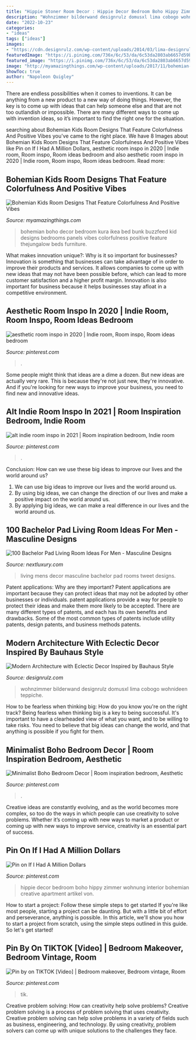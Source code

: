 ```yaml
---
title: "Hippie Stoner Room Decor : Hippie Decor Bedroom Boho Hippy Zimmer Wohnung Interior Bohemian Creative Apartment Artikel Von"
description: "Wohnzimmer bilderwand designrulz domusxl lima cobogo wohnideen teppiche"
date: "2022-10-23"
categories:
- "ideas"
tags: ["ideas"]
images:
- "https://cdn.designrulz.com/wp-content/uploads/2014/03/lima-designrulz-9.jpg"
featuredImage: "https://i.pinimg.com/736x/6c/53/da/6c53da2803ab6657d59bd0b556a45568.jpg"
featured_image: "https://i.pinimg.com/736x/6c/53/da/6c53da2803ab6657d59bd0b556a45568.jpg"
image: "http://myamazingthings.com/wp-content/uploads/2017/11/bohemian-kids-room-3-.jpg"
ShowToc: true
author: "Napoleon Quigley"
---
```



There are endless possibilities when it comes to inventions. It can be anything from a new product to a new way of doing things. However, the key is to come up with ideas that can help someone else and that are not too outlandish or impossible. There are many different ways to come up with invention ideas, so it’s important to find the right one for the situation.

	

		
searching about Bohemian Kids Room Designs That Feature Colorfulness And Positive Vibes you've came to the right place. We have 8 Images about Bohemian Kids Room Designs That Feature Colorfulness And Positive Vibes like Pin on If I Had A Million Dollars, aesthetic room inspo in 2020 | Indie room, Room inspo, Room ideas bedroom and also aesthetic room inspo in 2020 | Indie room, Room inspo, Room ideas bedroom. Read more:
		
    
## Bohemian Kids Room Designs That Feature Colorfulness And Positive Vibes

<img loading=lazy src="http://myamazingthings.com/wp-content/uploads/2017/11/bohemian-kids-room-3-.jpg" onerror="this.onerror=null;this.src='https://tse3.mm.bing.net/th?id=OIP.KJmKYFE1vEWLPDw_LPfD2wHaJ4&amp;pid=15.1';" alt="Bohemian Kids Room Designs That Feature Colorfulness And Positive Vibes">

_Source: myamazingthings.com_

>bohemian boho decor bedroom kura ikea bed bunk buzzfeed kid designs bedrooms panels vibes colorfulness positive feature thejungalow beds furniture. 

	

What makes innovation unique?: Why is it so important for businesses?
Innovation is something that businesses can take advantage of in order to improve their products and services. It allows companies to come up with new ideas that may not have been possible before, which can lead to more customer satisfaction and a higher profit margin. Innovation is also important for business because it helps businesses stay afloat in a competitive environment.

    
## Aesthetic Room Inspo In 2020 | Indie Room, Room Inspo, Room Ideas Bedroom

<img loading=lazy src="https://i.pinimg.com/736x/9a/34/cc/9a34cc313cbefe665ec170938eea5f0e.jpg" onerror="this.onerror=null;this.src='https://tse4.mm.bing.net/th?id=OIP.PV8BbxsRb6bd9lL-LvXsswHaNF&amp;pid=15.1';" alt="aesthetic room inspo in 2020 | Indie room, Room inspo, Room ideas bedroom">

_Source: pinterest.com_

>. 

	

Some people might think that ideas are a dime a dozen. But new ideas are actually very rare. This is because they're not just new, they're innovative. And if you're looking for new ways to improve your business, you need to find new and innovative ideas.

    
## Alt Indie Room Inspo In 2021 | Room Inspiration Bedroom, Indie Room

<img loading=lazy src="https://i.pinimg.com/736x/e8/b2/92/e8b292413e01d3e8646b0d1a49bf54a3.jpg" onerror="this.onerror=null;this.src='https://tse3.mm.bing.net/th?id=OIP.nzrAP_R1m9WVnmBwawOyQAHaJ3&amp;pid=15.1';" alt="alt indie room inspo in 2021 | Room inspiration bedroom, Indie room">

_Source: pinterest.com_

>. 

	

Conclusion: How can we use these big ideas to improve our lives and the world around us?
1. We can use big ideas to improve our lives and the world around us. 
2. By using big ideas, we can change the direction of our lives and make a positive impact on the world around us. 
3. By applying big ideas, we can make a real difference in our lives and the world around us.

    
## 100 Bachelor Pad Living Room Ideas For Men - Masculine Designs

<img loading=lazy src="http://nextluxury.com/wp-content/uploads/mens-home-decor-living-rooms.jpg" onerror="this.onerror=null;this.src='https://tse4.mm.bing.net/th?id=OIP.qoUi294gPqU0Io1L6rPTCQHaJ3&amp;pid=15.1';" alt="100 Bachelor Pad Living Room Ideas For Men - Masculine Designs">

_Source: nextluxury.com_

>living mens decor masculine bachelor pad rooms tweet designs. 

	

Patent applications: Why are they important?
Patent applications are important because they can protect ideas that may not be adopted by other businesses or individuals. patent applications provide a way for people to protect their ideas and make them more likely to be accepted. There are many different types of patents, and each has its own benefits and drawbacks. Some of the most common types of patents include utility patents, design patents, and business methods patents.

    
## Modern Architecture With Eclectic Decor Inspired By Bauhaus Style

<img loading=lazy src="https://cdn.designrulz.com/wp-content/uploads/2014/03/lima-designrulz-9.jpg" onerror="this.onerror=null;this.src='https://tse4.mm.bing.net/th?id=OIP.fYSV75TmIeIodK6QAL5w4gHaLH&amp;pid=15.1';" alt="Modern Architecture with Eclectic Decor Inspired by Bauhaus Style">

_Source: designrulz.com_

>wohnzimmer bilderwand designrulz domusxl lima cobogo wohnideen teppiche. 

	

How to be fearless when thinking big: How do you know you're on the right track?
Being fearless when thinking big is a key to being successful. It's important to have a clearheaded view of what you want, and to be willing to take risks. You need to believe that big ideas can change the world, and that anything is possible if you fight for them.

    
## Minimalist Boho Bedroom Decor | Room Inspiration Bedroom, Aesthetic

<img loading=lazy src="https://i.pinimg.com/736x/6c/53/da/6c53da2803ab6657d59bd0b556a45568.jpg" onerror="this.onerror=null;this.src='https://tse3.mm.bing.net/th?id=OIP.3zvmnpAmtAMbWmST_Q_H5AHaJ3&amp;pid=15.1';" alt="Minimalist Boho Bedroom Decor | Room inspiration bedroom, Aesthetic">

_Source: pinterest.com_

>. 

	

Creative ideas are constantly evolving, and as the world becomes more complex, so too do the ways in which people can use creativity to solve problems. Whether it’s coming up with new ways to market a product or coming up with new ways to improve service, creativity is an essential part of success.

    
## Pin On If I Had A Million Dollars

<img loading=lazy src="https://i.pinimg.com/736x/07/43/ab/0743ab7ac10a515859864183dae20a2e.jpg" onerror="this.onerror=null;this.src='https://tse1.mm.bing.net/th?id=OIP.9qm8-Vgk5B7nSILtjOHSWgHaLI&amp;pid=15.1';" alt="Pin on If I Had A Million Dollars">

_Source: pinterest.com_

>hippie decor bedroom boho hippy zimmer wohnung interior bohemian creative apartment artikel von. 

	

How to start a project: Follow these simple steps to get started
If you're like most people, starting a project can be daunting. But with a little bit of effort and perseverance, anything is possible. In this article, we'll show you how to start a project from scratch, using the simple steps outlined in this guide. So let's get started!

    
## Pin By On TIKTOK [Video] | Bedroom Makeover, Bedroom Vintage, Room

<img loading=lazy src="https://i.pinimg.com/736x/fa/ff/f8/fafff833860daa391f73cf41524ea305.jpg" onerror="this.onerror=null;this.src='https://tse4.mm.bing.net/th?id=OIP.qjSxBbcQ4E1DEv619gcBogHaNK&amp;pid=15.1';" alt="Pin by on TIKTOK [Video] | Bedroom makeover, Bedroom vintage, Room">

_Source: pinterest.com_

>tik. 

	

Creative problem solving: How can creativity help solve problems?
Creative problem solving is a process of problem solving that uses creativity. Creative problem solving can help solve problems in a variety of fields such as business, engineering, and technology. By using creativity, problem solvers can come up with unique solutions to the challenges they face.

